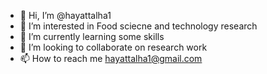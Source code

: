 - 👋 Hi, I’m @hayattalha1
- 👀 I’m interested in Food sciecne and technology research 
- 🌱 I’m currently learning some skills 
- 💞️ I’m looking to collaborate on research work
- 📫 How to reach me hayattalha1@gmail.com

<!---
hayattalha1/hayattalha1 is a ✨ special ✨ repository because its `README.md` (this file) appears on your GitHub profile.
You can click the Preview link to take a look at your changes.
--->
